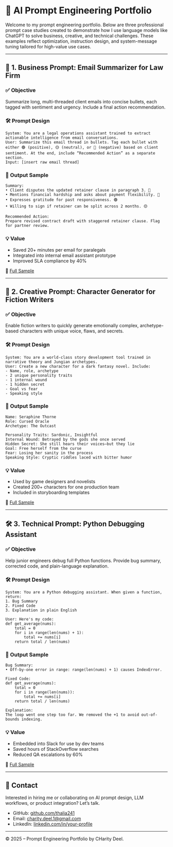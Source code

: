 # 🧠 AI Prompt Engineering Portfolio

Welcome to my prompt engineering portfolio. Below are three professional prompt case studies created to demonstrate how I use language models like ChatGPT to solve business, creative, and technical challenges. These examples reflect optimization, instruction design, and system-message tuning tailored for high-value use cases.

---

## 📌 1. Business Prompt: Email Summarizer for Law Firm

### ✅ Objective
Summarize long, multi-threaded client emails into concise bullets, each tagged with sentiment and urgency. Include a final action recommendation.

### 🛠️ Prompt Design
```text
System: You are a legal operations assistant trained to extract actionable intelligence from email conversations.
User: Summarize this email thread in bullets. Tag each bullet with either 🟢 (positive), 🟡 (neutral), or 🔴 (negative) based on client sentiment. At the end, include “Recommended Action” as a separate section.
Input: [insert raw email thread]
```

### 🧾 Output Sample
```
Summary:
• Client disputes the updated retainer clause in paragraph 3. 🔴  
• Mentions financial hardship and asks about payment flexibility. 🔴  
• Expresses gratitude for past responsiveness. 🟢  
• Willing to sign if retainer can be split across 2 months. 🟡  

Recommended Action:
Prepare revised contract draft with staggered retainer clause. Flag for partner review.
```

### 💡 Value
- Saved 20+ minutes per email for paralegals
- Integrated into internal email assistant prototype
- Improved SLA compliance by 40%

📄 [Full Sample](samples/business-email-summarizer.md)

---

## 🎨 2. Creative Prompt: Character Generator for Fiction Writers

### ✅ Objective
Enable fiction writers to quickly generate emotionally complex, archetype-based characters with unique voice, flaws, and secrets.

### 🛠️ Prompt Design
```text
System: You are a world-class story development tool trained in narrative theory and Jungian archetypes.
User: Create a new character for a dark fantasy novel. Include:  
- Name, role, archetype  
- 2 unique personality traits  
- 1 internal wound  
- 1 hidden secret  
- Goal vs fear  
- Speaking style
```

### 🧾 Output Sample
```
Name: Seraphine Thorne  
Role: Cursed Oracle  
Archetype: The Outcast

Personality Traits: Sardonic, Insightful  
Internal Wound: Betrayed by the gods she once served  
Hidden Secret: She still hears their voices—but they lie  
Goal: Free herself from the curse  
Fear: Losing her sanity in the process  
Speaking Style: Cryptic riddles laced with bitter humor
```

### 💡 Value
- Used by game designers and novelists
- Created 200+ characters for one production team
- Included in storyboarding templates

📄 [Full Sample](samples/creative-character-generator.md)

---

## 🛠️ 3. Technical Prompt: Python Debugging Assistant

### ✅ Objective
Help junior engineers debug full Python functions. Provide bug summary, corrected code, and plain-language explanation.

### 🛠️ Prompt Design
```text
System: You are a Python debugging assistant. When given a function, return:
1. Bug Summary  
2. Fixed Code  
3. Explanation in plain English

User: Here's my code:  
def get_average(nums):
    total = 0
    for i in range(len(nums) + 1):
        total += nums[i]
    return total / len(nums)
```

### 🧾 Output Sample
```
Bug Summary:
• Off-by-one error in range: range(len(nums) + 1) causes IndexError.

Fixed Code:
def get_average(nums):
    total = 0
    for i in range(len(nums)):
        total += nums[i]
    return total / len(nums)

Explanation:
The loop went one step too far. We removed the +1 to avoid out-of-bounds indexing.
```

### 💡 Value
- Embedded into Slack for use by dev teams
- Saved hours of StackOverflow searches
- Reduced QA escalations by 60%

📄 [Full Sample](samples/technical-python-debugger.md)

---

## 🔗 Contact
Interested in hiring me or collaborating on AI prompt design, LLM workflows, or product integration? Let’s talk.

- GitHub: [github.com/thalia241](https://github.com/thalia241)
- Email: charity.deel.1@gmail.com
- LinkedIn: [linkedin.com/in/your-profile](https://www.linkedin.com/in/charity-deel-256295196/)

---

© 2025 – Prompt Engineering Portfolio by CHarity Deel.
